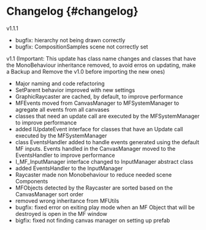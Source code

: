 Changelog                         {#changelog}
============

v1.1.1
- bugfix: hierarchy not being drawn correctly
- bugfix: CompositionSamples scene not correctly set

v1.1
(Important: This update has class name changes and classes that have the MonoBehaviour inheritance removed, to avoid erros on updating, make a Backup and Remove the v1.0 before importing the new ones)
- Major naming and code refactoring
- SetParent behavior improved with new settings
- GraphicRaycaster are cached, by default, to improve performance
- MFEvents moved from CanvasManager to MFSystemManager to agregate all events from all canvases
- classes that need an update call are executed by the MFSystemManager to improve performance
- added IUpdateEvent interface for classes that have an Update call executed by the MFSystemManager
- class EventsHandler added to handle events generated using the default MF inputs. Events handled in the CanvasManager moved to the EventsHandler to improve performance 
- I_MF_InputManager interface changed to InputManager abstract class
- added EventsHandler to the InputManager
- Raycaster made non Monobehaviour to reduce needed scene Components
- MFObjects detected by the Raycaster are sorted based on the CanvasManager sort order
- removed wrong inheritance from MFUtils
- bugfix: fixed error on exiting play mode when an MF Object that will be destroyed is open in the MF window 
- bigfix: fixed not finding canvas manager on setting up prefab
